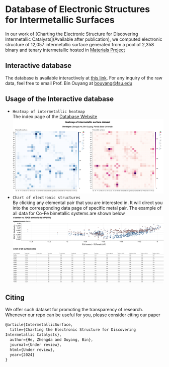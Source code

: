 # Database of Electronic Structures for Intermetallic Surfaces

In our work of [Charting the Electronic Structure for Discovering Intermetallic Catalysts](Available after publication), we computed electronic structure of 12,057 
intermetallic surface generated from a pool of 2,358 binary and tenary intermetallic hosted in [Materials Project](https://next-gen.materialsproject.org/)

## Interactive database
The database is available interactively at [this link](https://jeff-oakley.github.io/Intermetallic_surface/htmls/IntermallicHeatmap.html). For any inquiry of 
the raw data, feel free to email Prof. Bin Ouyang at [bouyang@fsu.edu](mailto:bouyang@fsu.edu)

## Usage of the Interactive database
* `Heatmap of intermetallic heatmap` \
The index page of the [Database Website](https://jeff-oakley.github.io/Intermetallic_surface/htmls/IntermallicHeatmap.html) \
![image](IndexPageDatabase.png)
* `Chart of electronic structures` \
By clicking any elemental pair that you are interested in. It will direct you into the corresponding data page of specific
metal pair. The example of all data for Co-Fe bimetallic systems are shown below
![image](FeCo.png)

## Citing
We offer such dataset for promoting the transparency of research. Whenever our repo can be useful for you,
please consider citing our paper
```
@article{IntermetallicSurface,
  title={Charting the Electronic Structure for Discovering Intermetallic Catalysts},
  author={He, Zhengda and Ouyang, Bin},
  journal={Under review},
  html={Under review},
  year={2024}
}
```
